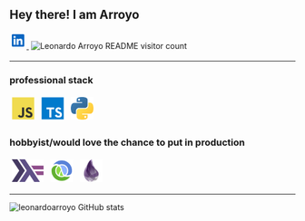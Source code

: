 ## Hey there! I am Arroyo
<p>
  <a href="https://www.linkedin.com/in/leonardoarroyo/">
    <img alt="Leonardo Arroyo LinkedIn" style="height: 22px; vertical-align: down; margin: 4px" src="https://raw.githubusercontent.com/leonardoarroyo/leonardoarroyo/master/images/logo-linkedin.svg" />
  </a>
  <img alt="Leonardo Arroyo README visitor count" style="vertical-align: down; margin: 4px" src="https://visitor-badge.glitch.me/badge?page_id=leonardoarroyo.github" />
</p>

--------------------------

### professional stack
<p>
<img src="https://github.com/leonardoarroyo/leonardoarroyo/raw/master/images/logo-javascript.svg" height="40" style="vertical-align:down; margin:4px" alt="javascript">
<img src="https://github.com/leonardoarroyo/leonardoarroyo/raw/master/images/logo-typescript.svg" height="40" style="vertical-align:down; margin:4px" alt="typescript">
<img src="https://github.com/leonardoarroyo/leonardoarroyo/raw/master/images/logo-python.svg" height="40" style="vertical-align:down; margin:4px" alt="python">
</p>

### hobbyist/would love the chance to put in production
<p>
<img src="https://github.com/leonardoarroyo/leonardoarroyo/raw/master/images/logo-haskell.svg" height="40" style="vertical-align:down; margin:4px" alt="haskell">
<img src="https://github.com/leonardoarroyo/leonardoarroyo/raw/master/images/logo-clojure.svg" height="40" style="vertical-align:down; margin:4px" alt="clojure">
<img src="https://github.com/leonardoarroyo/leonardoarroyo/raw/master/images/logo-elixir.svg" height="40" style="vertical-align:down; margin:4px" alt="elixir">
</p>

----------------------

![leonardoarroyo GitHub stats](https://github-readme-stats.vercel.app/api?username=leonardoarroyo&show_icons=true&count_private=true&theme=dracula)